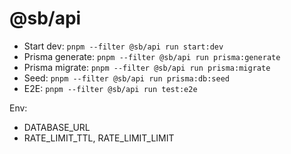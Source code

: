 # @sb/api

- Start dev: `pnpm --filter @sb/api run start:dev`
- Prisma generate: `pnpm --filter @sb/api run prisma:generate`
- Prisma migrate: `pnpm --filter @sb/api run prisma:migrate`
- Seed: `pnpm --filter @sb/api run prisma:db:seed`
- E2E: `pnpm --filter @sb/api run test:e2e`

Env:

- DATABASE_URL
- RATE_LIMIT_TTL, RATE_LIMIT_LIMIT
